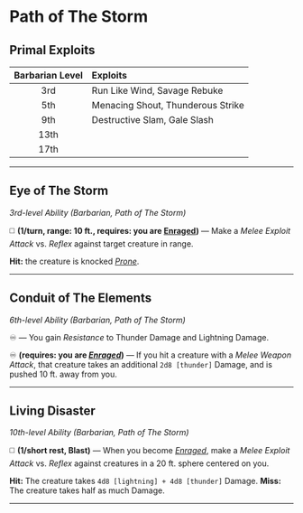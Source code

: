 # Path of The Storm

## Primal Exploits

| Barbarian Level | Exploits                          |
|:---------------:|:----------------------------------|
|       3rd       | Run Like Wind, Savage Rebuke      |
|       5th       | Menacing Shout, Thunderous Strike |
|       9th       | Destructive Slam, Gale Slash      |
|      13th       |                                   |
|      17th       |                                   |

---

## Eye of The Storm
*3rd-level Ability (Barbarian, Path of The Storm)*  

◻️ **(1/turn, range: 10 ft., requires: you are [Enraged])** — Make a *Melee Exploit Attack* vs. *Reflex* against target creature in range.

**Hit:** the creature is knocked *[Prone]*.

---

## Conduit of The Elements
*6th-level Ability (Barbarian, Path of The Storm)*  

♾️ — You gain *Resistance* to Thunder Damage and Lightning Damage.

♾️ **(requires: you are *[Enraged]*)** — If you hit a creature with a *Melee Weapon Attack*, that creature takes an additional `2d8 [thunder]` Damage, and is pushed 10 ft. away from you.

---

## Living Disaster
*10th-level Ability (Barbarian, Path of The Storm)*  

◻️ **(1/short rest, Blast)** — When you become *[Enraged]*, make a *Melee Exploit Attack* vs. *Reflex* against creatures in a 20 ft. sphere centered on you.

**Hit:** The creature takes `4d8 [lightning] + 4d8 [thunder]` Damage.
**Miss:** The creature takes half as much Damage.

---

[Enraged]: ../../../Rules/Conditions/Enraged.md
[Prone]: ../../../Rules/Conditions/Prone.md
